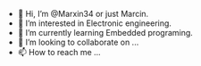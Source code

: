 - 👋 Hi, I’m @Marxin34 or just Marcin.
- 👀 I’m interested in Electronic engineering.
- 🌱 I’m currently learning Embedded programing.
- 💞️ I’m looking to collaborate on ...
- 📫 How to reach me ...

<!---
Marxin34/Marxin34 is a ✨ special ✨ repository because its `README.md` (this file) appears on your GitHub profile.
You can click the Preview link to take a look at your changes.
--->
